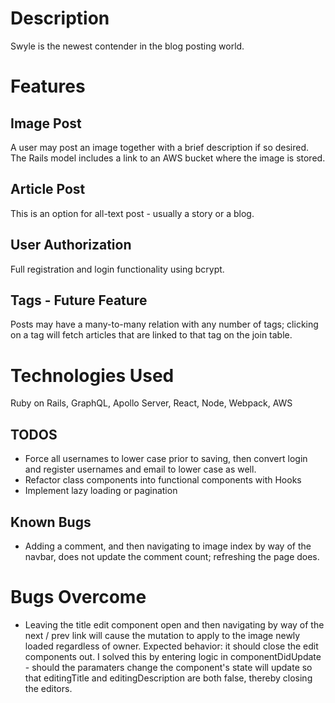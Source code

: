 # Description

Swyle is the newest contender in the blog posting world.  

# Features

## Image Post

A user may post an image together with a brief description if so desired.  The Rails model includes a link to an AWS bucket where the image is stored.

## Article Post

This is an option for all-text post - usually a story or a blog.  

## User Authorization

Full registration and login functionality using bcrypt.

## Tags - Future Feature

Posts may have a many-to-many relation with any number of tags; clicking on a tag will fetch articles that are linked to that tag on the join table.

# Technologies Used

Ruby on Rails, GraphQL, Apollo Server, React, Node, Webpack, AWS


## TODOS

*  Force all usernames to lower case prior to saving, then convert login and register usernames and email to lower case as well.
*  Refactor class components into functional components with  Hooks
*  Implement lazy loading or pagination

## Known Bugs
*  Adding a comment, and then navigating to image index by way of the navbar, does not update the comment count; refreshing the page does. 

# Bugs Overcome
*  Leaving the title edit component open and then navigating by way of the next / prev link will cause the mutation to apply to the image newly loaded regardless of owner. Expected behavior: it should close the edit components out. I solved this by entering logic in componentDidUpdate - should the paramaters change the component's state will update so that editingTitle and editingDescription are both false, thereby closing the editors.


